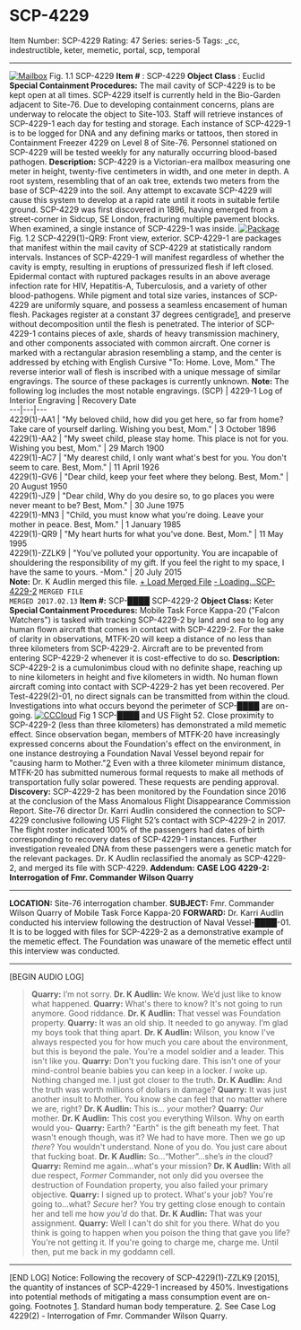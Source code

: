 # SCP-4229
Item Number: SCP-4229
Rating: 47
Series: series-5
Tags: _cc, indestructible, keter, memetic, portal, scp, temporal

---

[![Mailbox](https://scp-wiki.wdfiles.com/local--resized-images/scp-4229/Mailbox/medium.jpg)](https://scp-wiki.wdfiles.com/local--files/scp-4229/Mailbox)
Fig. 1.1 SCP-4229
**Item #** : SCP-4229
**Object Class** : Euclid
**Special Containment Procedures:** The mail cavity of SCP-4229 is to be kept open at all times. SCP-4229 itself is currently held in the Bio-Garden adjacent to Site-76. Due to developing containment concerns, plans are underway to relocate the object to Site-103. Staff will retrieve instances of SCP-4229-1 each day for testing and storage. Each instance of SCP-4229-1 is to be logged for DNA and any defining marks or tattoos, then stored in Containment Freezer 4229 on Level 8 of Site-76.
Personnel stationed on SCP-4229 will be tested weekly for any naturally occurring blood-based pathogen.
**Description:** SCP-4229 is a Victorian-era mailbox measuring one meter in height, twenty-five centimeters in width, and one meter in depth. A root system, resembling that of an oak tree, extends two meters from the base of SCP-4229 into the soil. Any attempt to excavate SCP-4229 will cause this system to develop at a rapid rate until it roots in suitable fertile ground. SCP-4229 was first discovered in 1896, having emerged from a street-corner in Sidcup, SE London, fracturing multiple pavement blocks. When examined, a single instance of SCP-4229-1 was inside.
[![Package](https://scp-wiki.wdfiles.com/local--resized-images/scp-4229/Package/medium.jpg)](https://scp-wiki.wdfiles.com/local--files/scp-4229/Package)
Fig. 1.2 SCP-4229(1)-QR9: Front view, exterior.
SCP-4229-1 are packages that manifest within the mail cavity of SCP-4229 at statistically random intervals. Instances of SCP-4229-1 will manifest regardless of whether the cavity is empty, resulting in eruptions of pressurized flesh if left closed. Epidermal contact with ruptured packages results in an above average infection rate for HIV, Hepatitis-A, Tuberculosis, and a variety of other blood-pathogens.
While pigment and total size varies, instances of SCP-4229 are uniformly square, and possess a seamless encasement of human flesh. Packages register at a constant 37 degrees centigrade[1](javascript:;), and preserve without decomposition until the flesh is penetrated. The interior of SCP-4229-1 contains pieces of axle, shards of heavy transmission machinery, and other components associated with common aircraft. One corner is marked with a rectangular abrasion resembling a stamp, and the center is addressed by etching with English Cursive "To: Home. Love, Mom." The reverse interior wall of flesh is inscribed with a unique message of similar engravings.
The source of these packages is currently unknown.
**Note:** The following log includes the most notable engravings.
(SCP) | 4229-1 Log of Interior Engraving | Recovery Date  
---|---|---  
4229(1)-AA1 | "My beloved child, how did you get here, so far from home? Take care of yourself darling. Wishing you best, Mom." | 3 October 1896  
4229(1)-AA2 | "My sweet child, please stay home. This place is not for you. Wishing you best, Mom." | 29 March 1900  
4229(1)-AC7 | "My dearest child, I only want what's best for you. You don't seem to care. Best, Mom." | 11 April 1926  
4229(1)-GV6 | "Dear child, keep your feet where they belong. Best, Mom." | 20 August 1950  
4229(1)-JZ9 | "Dear child, Why do you desire so, to go places you were never meant to be? Best, Mom." | 30 June 1975  
4229(1)-MN3 | "Child, you must know what you're doing. Leave your mother in peace. Best, Mom." | 1 January 1985  
4229(1)-QR9 | "My heart hurts for what you've done. Best, Mom." | 11 May 1995  
4229(1)-ZZLK9 | "You've polluted your opportunity. You are incapable of shouldering the responsibility of my gift. If you feel the right to my space, I have the same to yours. -Mom." | 20 July 2015  
**Note:** Dr. K Audlin merged this file.
[\+ Load Merged File](javascript:;)
[\- Loading...SCP-4229-2](javascript:;)
`MERGED FILE`  
`MERGED 2017.02.13`
**Item #:** SCP-████ SCP-4229-2
**Object Class:** Keter
**Special Containment Procedures:** Mobile Task Force Kappa-20 ("Falcon Watchers") is tasked with tracking SCP-4229-2 by land and sea to log any human flown aircraft that comes in contact with SCP-4229-2. For the sake of clarity in observations, MTFK-20 will keep a distance of no less than three kilometers from SCP-4229-2. Aircraft are to be prevented from entering SCP-4229-2 whenever it is cost-effective to do so.
**Description:** SCP-4229-2 is a cumulonimbus cloud with no definite shape, reaching up to nine kilometers in height and five kilometers in width. No human flown aircraft coming into contact with SCP-4229-2 has yet been recovered. Per Test-4229(2)-01, no direct signals can be transmitted from within the cloud. Investigations into what occurs beyond the perimeter of SCP-████ are on-going.
[![CCCloud](https://scp-wiki.wdfiles.com/local--resized-images/scp-4229/CCCloud/medium.jpg)](https://scp-wiki.wdfiles.com/local--files/scp-4229/CCCloud)
Fig 1 SCP-████ and US Flight 52.
Close proximity to SCP-4229-2 (less than three kilometers) has demonstrated a mild memetic effect. Since observation began, members of MTFK-20 have increasingly expressed concerns about the Foundation's effect on the environment, in one instance destroying a Foundation Naval Vessel beyond repair for "causing harm to Mother."[2](javascript:;) Even with a three kilometer minimum distance, MTFK-20 has submitted numerous formal requests to make all methods of transportation fully solar powered. These requests are pending approval.
**Discovery:** SCP-4229-2 has been monitored by the Foundation since 2016 at the conclusion of the Mass Anomalous Flight Disappearance Commission Report. Site-76 director Dr. Karri Audlin considered the connection to SCP-4229 conclusive following US Flight 52’s contact with SCP-4229-2 in 2017. The flight roster indicated 100% of the passengers had dates of birth corresponding to recovery dates of SCP-4229-1 instances. Further investigation revealed DNA from these passengers were a genetic match for the relevant packages. Dr. K Audlin reclassified the anomaly as SCP-4229-2, and merged its file with SCP-4229.
**Addendum:**
**CASE LOG 4229-2: Interrogation of Fmr. Commander Wilson Quarry**
* * *
**LOCATION:** Site-76 interrogation chamber.
**SUBJECT:** Fmr. Commander Wilson Quarry of Mobile Task Force Kappa-20
**FORWARD:** Dr. Karri Audlin conducted his interview following the destruction of Naval Vessel-████-01. It is to be logged with files for SCP-4229-2 as a demonstrative example of the memetic effect. The Foundation was unaware of the memetic effect until this interview was conducted.
* * *
[BEGIN AUDIO LOG]
> **Quarry:** I’m not sorry.
> **Dr. K Audlin:** We know. We’d just like to know what happened.
> **Quarry:** What's there to know? It's not going to run anymore. Good riddance.
> **Dr. K Audlin:** That vessel was Foundation property.
> **Quarry:** It was an old ship. It needed to go anyway. I’m glad my boys took that thing apart.
> **Dr. K Audlin:** Wilson, you know I've always respected you for how much you care about the environment, but this is beyond the pale. You're a model soldier and a leader. This isn't like you.
> **Quarry:** Don't you fucking dare. This isn't one of your mind-control beanie babies you can keep in a locker. _I_ woke up. Nothing changed me. I just got closer to the truth.
> **Dr. K Audlin:** And the truth was worth millions of dollars in damage?
> **Quarry:** It was just another insult to Mother. You know she can feel that no matter where we are, right?
> **Dr. K Audlin:** This is… _your_ mother?
> **Quarry:** _Our_ mother.
> **Dr. K Audlin:** This cost you everything Wilson. Why on earth would you-
> **Quarry:** Earth? "Earth" is the gift beneath my feet. That wasn't enough though, was it? We had to have more. Then we go up _there_? You wouldn't understand. None of you do. You just care about that fucking boat.
> **Dr. K Audlin:** So…“Mother”…she’s _in_ the cloud?
> <Quarry is silent for a moment.>
> **Quarry:** Remind me again…what's your mission?
> **Dr. K Audlin:** With all due respect, _Former_ Commander, not only did you oversee the destruction of Foundation property, you also failed your primary objective.
> **Quarry:** I signed up to protect. What's your job? You're going to…what? _Secure_ her? You try getting close enough to contain her and tell me how _you'd_ do that.
> **Dr. K Audlin:** That was your assignment.
> **Quarry:** Well I can't do shit for you there. What do you think is going to happen when you poison the thing that gave you life? You're not getting it. If you're going to charge me, charge me. Until then, put me back in my goddamn cell.
* * *
[END LOG]
Notice: Following the recovery of SCP-4229(1)-ZZLK9 [2015], the quantity of instances of SCP-4229-1 increased by 450%. Investigations into potential methods of mitigating a mass consumption event are on-going.
Footnotes
[1](javascript:;). Standard human body temperature.
[2](javascript:;). See Case Log 4229(2) - Interrogation of Fmr. Commander Wilson Quarry.